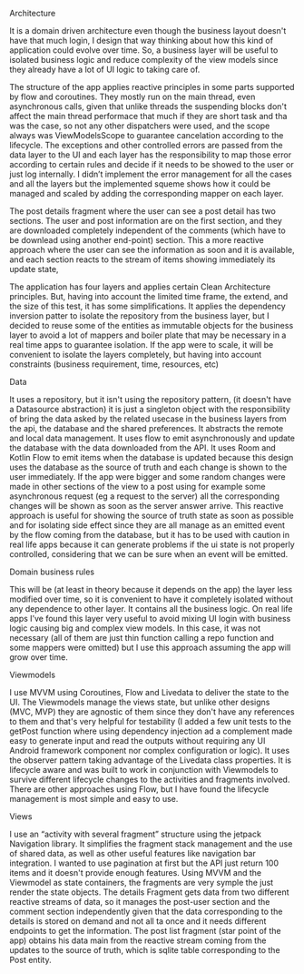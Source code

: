 Architecture 

It is a domain driven architecture even though the business layout doesn't have that much login, I design that way thinking about how this kind of application could evolve over time. So, a business layer will be useful to isolated business logic and reduce complexity of the view models since they already have a lot of UI logic to taking care of.  

The structure of the app applies reactive principles in some parts supported by flow and coroutines. They mostly run on the main thread, even asynchronous calls, given that unlike threads the suspending blocks don't affect the main thread performace that much if they are short task and tha was the case, so not any other dispatchers were used, and the scope always was ViewModelsScope to guarantee cancelation according to the lifecycle. The exceptions and other controlled errors are passed from the data layer to the UI and each layer has the responsibility to map those error according to certain rules and decide if it needs to be showed to the user or just log internally. I didn’t implement the error management for all the cases and all the layers but the implemented squeme shows how it could be managed and scaled by adding the corresponding mapper on each layer.  

The post details fragment where the user can see a post detail has two sections. The user and post information are on the first section, and they are downloaded completely independent of the comments (which have to be downlead using another end-point) section. This a more reactive approach where the user can see the information as soon and it is available, and each section reacts to the stream of items showing immediately its update state,  

The application has four layers and applies certain Clean Architecture principles. But, having into account the limited time frame, the extend, and the size of this test, it has some simplifications. It applies the dependency inversion patter to isolate the repository from the business layer, but I decided to reuse some of the entities as immutable objects for the business layer to avoid a lot of mappers and boiler plate that may be necessary in a real time apps to guarantee isolation. If the app were to scale, it will be convenient to isolate the layers completely, but having into account constraints (business requirement, time, resources, etc) 

Data 

It uses a repository, but it isn't using the repository pattern, (it doesn't have a Datasource abstraction) it is just a singleton object with the responsibility of bring the data asked by the related usecase in the business layers from the api, the database and the shared preferences. It abstracts the remote and local data management. It uses flow to emit asynchronously and update the database with the data downloaded from the API. It uses Room and Kotlin Flow to emit items when the database is updated because this design uses the database as the source of truth and each change is shown to the user immediately. If the app were bigger and some random changes were made in other sections of the view to a post using for example some asynchronous request (eg a request to the server) all the corresponding changes will be shown as soon as the server answer arrive. This reactive approach is useful for showing the source of truth state as soon as possible and for isolating side effect since they are all manage as an emitted event by the flow coming from the database, but it has to be used with caution in real life apps because it can generate problems if the ui state is not properly controlled, considering that we can be sure when an event will be emitted. 


Domain business rules 

This will be (at least in theory because it depends on the app) the layer less modified over time, so it is convenient to have it completely isolated without any dependence to other layer. It contains all the business logic. On real life apps I’ve found this layer very useful to avoid mixing UI login with business logic causing big and complex view models. In this case, it was not necessary (all of them are just thin function calling a repo function and some mappers were omitted) but I use this approach assuming the app will grow over time. 


Viewmodels 

I use MVVM using Coroutines, Flow and Livedata to deliver the state to the UI. The Viewmodels manage the views state, but unlike other designs (MVC, MVP) they are agnostic of them since they don't have any references to them and that's very helpful for testability (I added a few unit tests to the getPost function where using dependency injection ad a complement made easy to generate input and read the outputs without requiring any UI Android framework component nor complex configuration or logic). It uses the observer pattern taking advantage of the Livedata class properties. It is lifecycle aware and was built to work in conjunction with Viewmodels to survive different lifecycle changes to the activities and fragments involved. There are other approaches using Flow, but I have found the lifecycle management is most simple and easy to use. 

 

Views 

I use an “activity with several fragment” structure using the jetpack Navigation library. It simplifies the fragment stack management and the use of shared data, as well as other useful features like navigation bar integration. I wanted to use pagination at first but the API just return 100 items and it doesn't provide enough features. Using MVVM and the Viewmodel as state containers, the fragments are very symple the just render the state objects. The details Fragment gets data from two different reactive streams of data, so it manages the post-user section and the comment section independently given that the data corresponding to the details is stored on demand and not all ta once and it needs different endpoints to get the information. The post list fragment (star point of the app) obtains his data main from the reactive stream coming from the updates to the source of truth, which is sqlite table corresponding to the Post entity. 
